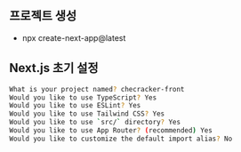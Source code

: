 ## 프로젝트 생성

- npx create-next-app@latest

## Next.js 초기 설정

```bash
What is your project named? checracker-front
Would you like to use TypeScript? Yes
Would you like to use ESLint? Yes
Would you like to use Tailwind CSS? Yes
Would you like to use `src/` directory? Yes
Would you like to use App Router? (recommended) Yes
Would you like to customize the default import alias? No
```
